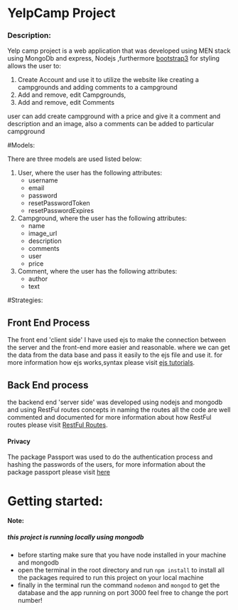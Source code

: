 # YelpCamp Project 

<h3>Description:</h3>
<a>Yelp camp project is a web application that was developed using MEN stack 
using MongoDb and express, Nodejs ,furthermore <a href="https://getbootstrap.com/docs/3.3/"> bootstrap3</a> for styling
 allows the user to:</p>
<ol>
<li>
Create Account and use it to utilize the website like creating a campgrounds and adding comments to a campground
</li>
<li>
Add and remove, edit Campgrounds,

</li>
<li>
Add and remove, edit Comments
</li>
</ol>
<p>user can add create campground with a price and give it a comment and description and an image, also a comments can be added to particular campground
</p>


#Models:
<p>There are three models are used listed below:</p>
<ol>
<li>User, where the user has the following attributes:
<ul>
<li>username</li>
<li>email</li>
<li>password</li>
<li>resetPasswordToken</li>
<li>resetPasswordExpires</li>
</ul>

</li>
<li>Campground, where the user has the following attributes:
<ul>
<li>name</li>
<li>image_url</li>
<li>description</li>
<li>comments</li>
<li>user</li>
<li>price</li>

</ul>
</li>

<li>Comment,  where the user has the following attributes:
<ul>
<li>author</li>
<li>text</li>
</ul>
</li>
</ol>



#Strategies:
<section>
<h1>Front End Process</h1>
<p>The front end 'client side' I have used ejs to make the connection between the server and the front-end more easier 
and reasonable. where we can get the data from the data base and pass it easily to the ejs file and use it.
for more information how ejs works,syntax please visit <a href="https://ejs.co/">ejs tutorials</a>.
</p>
</section>

<section>
<h1>Back End process</h1>
<p>the backend end 'server side' was developed using nodejs and mongodb and using RestFul routes concepts in naming the routes 
all the code are well commented and documented for more information about how RestFul routes please visit <a href="https://medium.com/@shubhangirajagrawal/the-7-restful-routes-a8e84201f206">RestFul Routes</a>.
</p>
<h4>Privacy</h4>
<p>The package Passport was used to do the authentication process and hashing the passwords of the users, for more information 
about the package passport please visit <a href="https://www.npmjs.com/package/passport">here</a></p>
</section>

# Getting started: 

<strong>Note:</strong><h5>this project is running locally using mongodb</h5>
* before starting make sure that you have node installed in your machine and mongodb 
* open the terminal in the root directory and run `npm install` to install all the packages required to run this project on your local machine 
* finally in the terminal run the command `nodemon` and `mongod` to get the database and the app running on port 3000
 feel free to change the port number!




